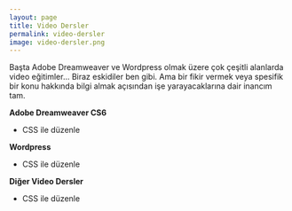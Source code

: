 ```yaml
---
layout: page
title: Video Dersler
permalink: video-dersler
image: video-dersler.png
---
```

Başta Adobe Dreamweaver ve Wordpress olmak üzere çok çeşitli alanlarda video eğitimler... Biraz eskidiler ben gibi. Ama bir fikir vermek veya spesifik bir konu hakkında bilgi almak  açısından işe yarayacaklarına dair inancım tam.

**Adobe Dreamweaver CS6**

* CSS ile düzenle
 
**Wordpress**

* CSS ile düzenle

**Diğer Video Dersler**

* CSS ile düzenle